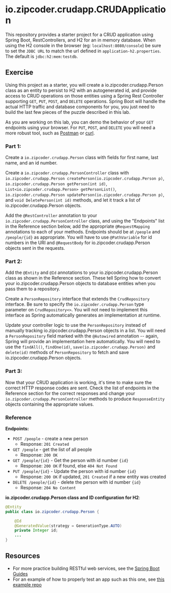 # io.zipcoder.crudapp.CRUDApplication

This repository provides a starter project for a CRUD application using Spring Boot, RestControllers, and H2 for an in memory database. When using the H2 console in the browser (eg: `localhost:8080/console`) be sure to set the `JDBC URL` to match the url defined in `application-h2.properties`. The default is `jdbc:h2:mem:testdb`.

## Exercise

Using this project as a starter, you will create a io.zipcoder.crudapp.Person class as an entity to persist to H2 with an autogenerated id, and provide access to CRUD operations on those entities using a Spring Rest Controller supporting `GET`, `PUT`, `POST`, and `DELETE` operations. Spring Boot will handle the actual HTTP traffic and database components for you, you just need to build the last few pieces of the puzzle described in this lab.

As you are working on this lab, you can demo the behavior of your `GET` endpoints using your browser. For `PUT`, `POST`, and `DELETE` you will need a more robust tool, such as [Postman](https://www.getpostman.com/) or [curl](https://curl.haxx.se/).

### Part 1:

Create a `io.zipcoder.crudapp.Person` class with fields for first name, last name, and an id number.

Create a `io.zipcoder.crudapp.PersonController` class with `io.zipcoder.crudapp.Person createPerson(io.zipcoder.crudapp.Person p)`, `io.zipcoder.crudapp.Person getPerson(int id)`, `List<io.zipcoder.crudapp.Person> getPersonList()`, `io.zipcoder.crudapp.Person updatePerson(io.zipcoder.crudapp.Person p)`, and `void DeletePerson(int id)` methods, and let it track a list of io.zipcoder.crudapp.Person objects.

Add the `@RestController` annotation to your `io.zipcoder.crudapp.PersonController` class, and using the "Endpoints" list in the Reference section below, add the appropriate `@RequestMapping` annotations to each of your methods. Endpoints should be at `/people` and `/people/{id}` as appropriate. You will have to use `@PathVariable` for id numbers in the URI and `@RequestBody` for io.zipcoder.crudapp.Person objects sent in the requests.


### Part 2: 

Add the `@Entity` and `@Id` annotations to your io.zipcoder.crudapp.Person class as shown in the Reference section. These tell Spring how to convert your io.zipcoder.crudapp.Person objects to database entities when you pass them to a repository.

Create a `PersonRepository` interface that extends the `CrudRepository` interface. Be sure to specify the `io.zipcoder.crudapp.Person` type parameter on `CrudRepository<>`. You will not need to implement this interface as Spring automatically generates an implementation at runtime.

Update your controller logic to use the `PersonRepository` instead of manually tracking io.zipcoder.crudapp.Person objects in a list. You will need a `PersonRepository` field marked with the `@Autowired` annotation -- again, Spring will provide an implementation here automatically. You will need to use the `findAll()`, `findOne(id)`, `save(io.zipcoder.crudapp.Person)` and `delete(id)` methods of `PersonRepository` to fetch and save io.zipcoder.crudapp.Person objects.

### Part 3:


Now that your CRUD application is working, it's time to make sure the correct HTTP response codes are sent. Check the list of endpoints in the Reference section for the correct responses and change your `io.zipcoder.crudapp.PersonController` methods to produce `ResponseEntity` objects containing the appropriate values.


### Reference

**Endpoints:**

- `POST /people` - create a new person
  - Response: `201 Created`
- `GET /people` - get the list of all people
  - Response: `200 OK` 
- `GET /people/{id}` - Get the person with id number `{id}`
  - Response: `200 OK` if found, else `404 Not Found`
- `PUT /people/{id}` - Update the person with id number `{id}`
  - Response: `200 OK` if updated, `201 Created` if a new entity was created
- `DELETE /people/{id}` - delete the person with id number `{id}`
  - Response: `204 No Content`

**io.zipcoder.crudapp.Person class and  ID configuration for H2**:

```Java
@Entity
public class io.zipcoder.crudapp.Person {

    @Id
    @GeneratedValue(strategy = GenerationType.AUTO)
    private Integer id;
    ...
}
```

## Resources

- For more practice building RESTful web services, see the [Spring Boot Guides](https://spring.io/guides)
- For an example of how to properly test an app such as this one, see [this example repo](https://github.com/Zipcoder/SpringBootWithUnitTest)
